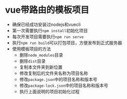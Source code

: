 # vue带路由的模板项目

- 确保已经成功安装过nodejs和vuecli
- 第一次需要执行`npm install`初始化项目
- 每次开发项目需要执行`npm run serve`
- 执行`npm run build`可以打包项目，方便发布到正式服务器
- 使用模板项目的方法
  - 删除`node_modules`目录
  - 删除`dist`目录
  - 复制本文件夹到新位置
  - 修改复制后的文件夹名称为项目名称
  - 修改`package.json`中的项目名称和版本号
  - 修改`package-lock.json`中的项目名称和版本号
  - 执行上面说明的项目初始化过程
